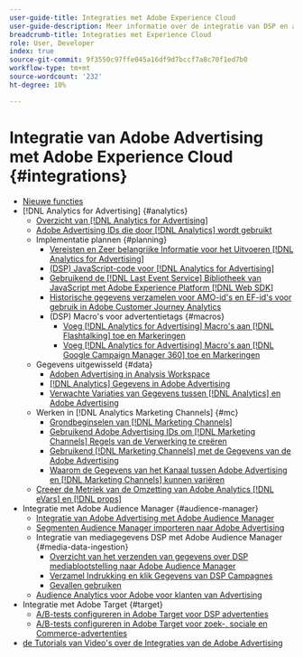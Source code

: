 ```yaml
---
user-guide-title: Integraties met Adobe Experience Cloud
user-guide-description: Meer informatie over de integratie van DSP en advertenties in zoekopdrachten met andere Adobe Experience Cloud-producten en -services.
breadcrumb-title: Integraties met Experience Cloud
role: User, Developer
index: true
source-git-commit: 9f3550c97ffe045a16df9d7bccf7a8c70f1ed7b0
workflow-type: tm+mt
source-wordcount: '232'
ht-degree: 10%

---
```



# Integratie van Adobe Advertising met Adobe Experience Cloud {#integrations}

<!--  ADD LATER: and Adobe Experience Platform -->

+ [Nieuwe functies](/help/integrations/home.md)
+ [!DNL Analytics for Advertising] {#analytics}
   + [Overzicht van  [!DNL Analytics for Advertising]](/help/integrations/analytics/overview.md)
   + [Adobe Advertising IDs die door  [!DNL Analytics] wordt gebruikt](/help/integrations/analytics/ids.md)
   + Implementatie plannen {#planning}
      + [Vereisten en Zeer belangrijke Informatie voor het Uitvoeren  [!DNL Analytics for Advertising]](/help/integrations/analytics/prerequisites.md)
      + [(DSP) JavaScript-code voor  [!DNL Analytics for Advertising]](/help/integrations/analytics/javascript.md)
      + [Gebruikend de  [!DNL Last Event Service]  Bibliotheek van JavaScript met Adobe Experience Platform  [!DNL Web SDK]](/help/integrations/analytics/web-sdk.md)
      + [Historische gegevens verzamelen voor AMO-id&#39;s en EF-id&#39;s voor gebruik in Adobe Customer Journey Analytics](/help/integrations/analytics/rvars-to-evars.md)
      + (DSP) Macro&#39;s voor advertentietags {#macros}
         + [Voeg  [!DNL Analytics for Advertising]  Macro&#39;s aan  [!DNL Flashtalking]  toe en Markeringen](/help/integrations/analytics/macros-flashtalking.md)
         + [Voeg  [!DNL Analytics for Advertising]  Macro&#39;s aan  [!DNL Google Campaign Manager 360]  toe en Markeringen](/help/integrations/analytics/macros-google-campaign-manager.md)
   + Gegevens uitgewisseld {#data}
      + [Adoben Advertising in Analysis Workspace](/help/integrations/analytics/advertising-metrics-in-analytics.md)
      + [[!DNL Analytics] Gegevens in Adobe Advertising](/help/integrations/analytics/analytics-data-in-advertising.md)
      + [Verwachte Variaties van Gegevens tussen  [!DNL Analytics]  en Adobe Advertising](/help/integrations/analytics/data-variances.md)
   + Werken in [!DNL Analytics Marketing Channels] {#mc}
      + [Grondbeginselen van  [!DNL Marketing Channels]](/help/integrations/analytics/marketing-channels/mc-overview.md)
      + [Gebruikend Adobe Advertising IDs om  [!DNL Marketing Channels]  Regels van de Verwerking te creëren](/help/integrations/analytics/marketing-channels/mc-ids.md)
      + [Gebruikend  [!DNL Marketing Channels]  met de Gegevens van de Adobe Advertising](/help/integrations/analytics/marketing-channels/mc-ac-data.md)
      + [Waarom de Gegevens van het Kanaal tussen Adobe Advertising en  [!DNL Marketing Channels] kunnen variëren](/help/integrations/analytics/marketing-channels/mc-data-variances.md)
   + [Creeer de Metriek van de Omzetting van Adobe Analytics  [!DNL eVars]  en  [!DNL props]](/help/integrations/analytics/conversion-metrics-from-evars.md)
+ Integratie met Adobe Audience Manager {#audience-manager}
   + [Integratie van Adobe Advertising met Adobe Audience Manager](/help/integrations/audience-manager/overview.md)
   + [Segmenten Audience Manager importeren naar Adobe Advertising](/help/integrations/audience-manager/import-audiences.md)
   + Integratie van mediagegevens DSP met Adobe Audience Manager {#media-data-ingestion}
      + [Overzicht van het verzenden van gegevens over DSP mediablootstelling naar Adobe Audience Manager](/help/integrations/audience-manager/media-data-integration/overview.md)
      + [Verzamel Indrukking en klik Gegevens van DSP Campagnes](/help/integrations/audience-manager/media-data-integration/collect.md)
      + [Gevallen gebruiken](/help/integrations/audience-manager/media-data-integration/use-cases.md)
   + [Audience Analytics voor Adobe voor klanten van Advertising](/help/integrations/audience-manager/audience-analytics.md)
+ Integratie met Adobe Target {#target}
   + [A/B-tests configureren in Adobe Target voor DSP advertenties](/help/integrations/target/ab-tests-dsp.md)
   + [A/B-tests configureren in Adobe Target voor zoek-, sociale en Commerce-advertenties](/help/integrations/target/ab-tests-search.md)
+ [ de Tutorials van Video&#39;s over de Integraties van de Adobe Advertising ](https://experienceleague.adobe.com/docs/advertising-learn/tutorials/overview.html) <!-- rename if the tutorials TOC structure changes -->
